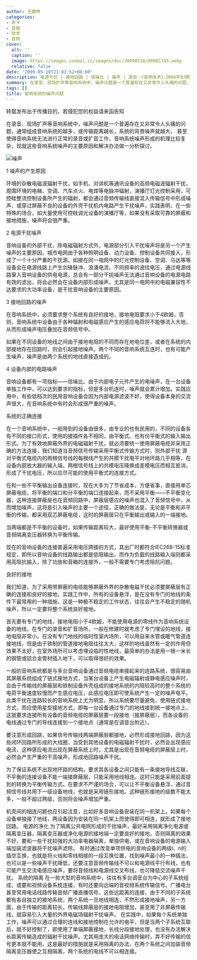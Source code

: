 ```yaml
---
author: 王建林
categories:
- 声卡
- 音箱
- 技术
- 音频
cover:
  alt: ''
  caption: ''
  image: https://images.soomal.cc/images/doc/20090510/00001745.webp
  relative: false
date: '2009-05-10T21:02:52+08:00'
description: 电源干扰 | 接地回路 | 信噪比 | 噪声 | 源自：《音响技术》2004年03期 | 版权：转载 |  平均/总评分：09.14/64
summary: 在录音、现场扩声等音响系统中，噪声问题是一个普遍存在又非常令人头痛的问题，通常组成音响系统的越多，或传输距离越长，系统的背景噪声就越大， 甚至使得音响系统无法进行正常的录音或扩音工作，音响系统噪声形成的机理比较复杂，现就这些音响系统噪声的主要原因和解决办法做一分析探讨。
tags: []
title: 音响系统的噪声问题
---
```


转载发布出于传播目的，若侵犯您的权益请来函告知



在录音、现场扩声等音响系统中，噪声问题是一个普遍存在又非常令人头痛的问题，通常组成音响系统的越多，或传输距离越长，系统的背景噪声就越大， 甚至使得音响系统无法进行正常的录音或扩音工作，音响系统噪声形成的机理比较复杂，现就这些音响系统噪声的主要原因和解决办法做一分析探讨。



![噪声](https://images.soomal.cc/images/doc/20090510/00001745.webp)



1 噪声的产生原因



环境的杂散电磁波辐射干扰，如手机、对讲机等通讯设备的高频电磁波辐射干扰，周围环境的电梯、空调、汽车点火、电焊等电脉冲辐射，演播厅灯光控制采用，可控硅整流控制设备所产生的辐射，都会通过音频传输线直接混入传输信号中形成噪声、或穿过屏蔽不良的设备的外壳干扰机内电路产生干扰噪声，实践表明，在一些特殊的场合，如大量使用可控硅调光设备的演播厅等，如果没有采取可靠的屏蔽和接地措施，噪声将会很严重。



2 电源干扰噪声



音响设备的外部干扰，除电磁辐射方式外，电源部分引入干扰噪声将是另一个产生噪声的主要原因，城市电网由于各种照明设备、动力设备、控制设备共同接入，形成了一个十分严重的干扰源。如接在同一电网中的灯光控制设备、空调、马达等等设备会在电源线路上产生剑锋脉冲、浪涌电流、不同频率的波纹电压，通过电源线路窜入音响设备的供电电源，总会有一部分干扰噪声无法通过音响设备的电源电路有效的滤出，将会必然会在设备内部形成噪声，尤其是同一电网中的电磁兼容性不达要求的大功率设备，是干扰音响设备的主要原因。



3 接地回路的噪声



在音响系统中，必须要求整个系统有良好的接地，接地电阻要求小于4欧姆，否则，音响系统中设备由于各种辐射和电磁感应产生的感应电荷将不能够流入大地，从而形成噪声电压叠加在音频信号中。



如果在不同设备的地线之间由于接地电阻的不同而存在地电位差，或者在系统的内部接地存在回路时，则会引起接地噪声。两个不同的音响系统互连时，也有可能产生噪声，噪声是由两个系统的地线直接造成的。



4 设备内部的电路噪声



音响设备都有一项指标――信噪比。由于内部电子元件产生的电噪声，在一台设备单独工作中，可以达到要求的指标，但是多台机连时，噪声就会累计增加。实践应用中，有些低档次的民用音响设备会因为内部电源滤波不好，使得设备本身的交流声很大，在音响系统中有时会形成很严重的噪声。



系统的正确连接



在一个音响系统中，一般用到的设备由很多，由专业的也有民用的，不同的设备各有不同的接口形式，使用的接插件各不相同，由平衡式、也有份平衡式的输入输出形式。为了有效地屏蔽外界的电磁辐射干扰，就必须要统一使用屏蔽电缆并采用正确的方法连接，我们知道当音频信号传输采用平衡式传输方式时，则外部干扰 源对平衡式电缆内的两根信号线的每根线产生的共模干扰电平对地环路几乎相等，在设备内部放大器的输入端，两根信号线上的共模电压降换成差模电压而相互抵消，形成了干扰电压，所以应尽可能的使用平衡式的连接方式。



在和一些不平衡输出设备连接时，现在大多为了节省成本，方便省事，直接用单芯屏蔽电缆，将平衡的端口和分平衡的端口连接起来，而不采用平衡――不平衡变化器，这种连接屏蔽层也在音频回路中，屏蔽层感应的噪声也混入了音频信号中，从而增加噪声，这将是引入噪声的主要一个途径，正确的做法是，无论是平衡和非平衡的传输，都采用双芯屏蔽电缆，这时的屏蔽层只在平衡输出或输入的一端接地。



当两端都是不平衡的设备时，如果传输距离较大，最好使用平衡-不平衡转换器或音频隔离变压器转换为平衡传输。



现在的音响设备的连接普遍采用电压跨接的方式，其出厂时都符合IEC268-15标准规定，即所以音响设备的线路输出都是低阻输出，而作为负载的线路输入端则都采用高阻抗输入，除了功放和音箱的连接外，一般不需要专门考虑阻抗问题。



良好的接地



我们知道，为了采用带屏蔽的电缆能够屏蔽外界的杂散电磁干扰必须要屏蔽层有正确的连接和良好的接地，实践工作中，所有的设备悬浮，是在没有专门的地线的条件下最常用的一种措施，这是一种极不稳定的工作状态，往往会产生不稳定的随机噪声，所以一定要将整个系统良好接地。



首先要有专门的地线，接地电阻小于4欧姆，不能使用电源的零线作为音响系统设备的地线，在专门的录音和扩音场所，一般在修建时就考虑了专门埋设的地线，接地电阻非常小。在没有专门地线的临时性室内场所，可以用自来水管或暖气管道连接地线，但是由于铁制的管道接地电阻往往太大，这样的地线虽然有一定的作用但效果不太好，在室外场所可以考虑埋设临时性地线，最简单的办法是用一根一米长的钢管或铝合金管材插入地下，可以取得很好的效果。



一般的音响系统都是与多台音响设备通过音频电缆串接起来的连路系统，很容易由其屏蔽系统组成了链式接地方式，当某台设备上产生电磁辐射或静电感应噪声时，会由于传输线的屏蔽层和铁制设备外壳组成的接地系统的内阻较高时的整个系统的电荷平衡速度较慢而产生感应电压，此感应电压即可使系统产生一定的噪声电平。此类干扰在连路较长的音响系统上尤为明显，所以系统要尽量避免，使用链式接地方式，而应使用星型接地方式，即每一台设备通过专门的地线接到统一接地点上，这就要求连接所有设备的音频电缆的屏蔽层要一段接地（接屏蔽层），而各设备的电线通过专门的导线连接到一个接地点（通常是在调音台附近）。



要注意形成回路，如果信号传输线两端屏蔽层都接地，必然形成接地回路，因为这些闭环回路所形成的大线圈，当受到其他设备的电磁辐射干扰时，必然会出现感应电流，这种感应电流出现在屏蔽系统上时，尤其是出现在音频电缆的屏蔽层上时，必然会产生严重的干高噪声，形成地回路噪声干扰。



为了保证系统不出现地环路的结构，要求其各设备之间只能有一条接地导线互联，不平衡的连接设备不能一端接屏蔽层，只能采用地线相连。这时只能是采用前面提到的转换为平衡传输方式。在要求不严谨的场合，可以让不平衡设备悬浮，通过音频信号线共用下一级设备地线，也就是采用链形接地。这种链形接地的级数不能太多，一般不超过两级，否则将会噪声增加严重。



机壳间的相连问题也应引起注意，比如好多音响设备安装在同一机架上。如果每个设备单独接了地线，两设备因为安装在同一机架上而使得即可相连，就形成了接地回路。
电源的净化
为了隔离公共电网形成的干扰噪声，最好采用隔离净化电源或隔离变压器，隔离变压器或净化电源的接地端一定要良好的接地，否则隔离的效果不好，要和一些干扰较强的大功率电器隔离，单独供电，或在音响设备的电源输入端加装滤波器将干扰噪声滤除。
有时通过改变单项供电的音响设备的两级l、n的插空互换，也就是将火线和零线相接的一段互换位置，找到噪声最小的一种插法，也可以是一些噪声干扰降低，还要注意音频传输线不可以和电源线平行布线，也有可能产生交流电感应噪声，要将音频线和电源线交叉布线，也可降低交流噪声干扰。
系统的隔离
在一些大型的音响系统中，往往有多台调音台为中心的子系统组成，或要和视频设备系统连接，有时还要向远端的音视频系统传输信号。广播电台甚至常用电话线路传输音频广播直播信号，这些远距离的连接，由于不同的子系统都有各自独立的接地系统，两个系统一旦地线相连，不然形成接地噪声，另一方面，由于传输的距离较长，传输线屏蔽层的接地电阻增加，甚至用了非屏蔽传输线，就容易引入大量的外界电磁场辐射干扰噪声。
在实践中，如果每个系统单独工作，噪声可以通过合理的连线和接地控制在允许的电平，但是当两个子系统互联后，就不好控制了，即使用了单端屏蔽接地，长线分段接地处理，也没有办法解决长距离传输造成的辐射干扰噪声。尤其用庞大的电话网络传输时，弄不好传输的信号更本就不能用，这是最好的措施就是采用隔离的办法，在两个系统之间加装音频隔离变压器使之互相隔离，两个系统的电线不可以相连接。